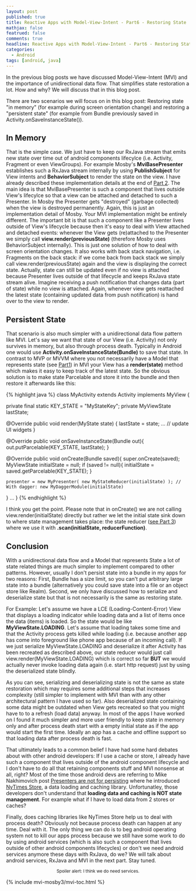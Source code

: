 ```yaml
---
layout: post
published: true
title: Reactive Apps with Model-View-Intent - Part6 - Restoring State
mathjax: false
featrued: false
comments: true
headline: Reactive Apps with Model-View-Intent - Part6 - Restoring State
categories:
  - Android
tags: [android, java]
---
```

In the previous blog posts we have discussed Model-View-Intent (MVI) and the importance of unidirectional data flow. That simplifies state restoration a lot. How and why? We will discuss that in this blog post.

There are two scenarios we will focus on in this blog post: Restoring state "in memory"
(for example during screen orientation change) and restoring a "persistent state"
(for example from Bundle previously saved in Activity.onSaveInstanceState()).


## In Memory
That is the simple case. We just have to keep our RxJava stream that emits new state over time out of
android components lifecylce (i.e. Activity, Fragment or even ViewGroups). For example Mosby's
**MviBasePresenter** establishes such a RxJava stream internally by using
**PublishSubject** for View intents and **BehaviorSubject** to render the state on the view.
I have already described these implementation details at the end of [Part 2](http://hannesdorfmann.com/android/mosby3-mvi-2).
The main idea is that MviBasePresenter is such a component that lives outside View's lifecylce so that a view can be attached and detached to such a Presenter.
In Mosby the Presenter gets "destroyed" (garbage collected) when the view is destroyed permanently.
Again, this is just an implementation detail of Mosby.
Your MVI implementation might be entirely different.
The important bit is that such a component like a Presenter lives outside of View's lifecycle because
then it's easy to deal with View attached and detached events:
whenever the View gets (re)attached to the Presenter we simply call **view.render(previousState)**
 (therefore Mosby uses BehaviorSubject internally).
This is just one solution of how to deal with screen orientation changes. It also works with back stack navigation,
i.e. Fragments on the back stack: if we come back from back stack we simply call view.render(previousState) again and the view is displaying the correct state.
Actually, state can still be updated even if no view is attached because Presenter lives outside of that lifecycle and keeps RxJava state stream alive. Imagine receiving a push notification that changes data (part of state) while no view is attached. Again, whenever view gets reattached the latest state (containing updated data from push notification) is hand over to the view to render.

## Persistent State
That scenario is also much simpler with a unidirectional data flow pattern like MVI.
Let's say we want that state of our View (i.e. Activity) not only survives in memory, but also through process death.
Typically in Android one would use **Activity.onSaveInstanceState(Bundle)** to save that state.
In contrast to MVP or MVVM where you not necessarily have a Model that represents state
(see [Part1](http://hannesdorfmann.com/android/mosby3-mvi-1)) in MVI your View has a **render(state)** method which makes it easy to keep track of the latest state.
So the obvious solution is to make state Parcelable and store it into the bundle and then restore it afterwards like this:


{% highlight java %}
class MyActivity extends Activity implements MyView {

  private final static KEY_STATE = "MyStateKey";
  private MyViewState lastState;

  @Override
  public void render(MyState state) {
    lastState = state;
    ... // update UI widgets
  }

  @Override
  public void onSaveInstanceState(Bundle out){
    out.putParcelable(KEY_STATE, lastState);
  }

  @Override
  public void onCreate(Bundle saved){
    super.onCreate(saved);
    MyViewState initialState = null;
    if (saved != null){
      initialState = saved.getParcelable(KEY_STATE);
    }

    presenter = new MyPresenter( new MyStateReducer(initialState) ); // With dagger: new MyDaggerModule(initialState)
  }
  ...
}
{% endhighlight %}

I think you get the point. Please note that in onCreate() we are not calling
view.render(initialState) directly but rather we let the initial state sink down to where state management takes place: the state reducer ([see Part 3](http://hannesdorfmann.com/android/mosby3-mvi-3)) where we use it with **.scan(initialState, reducerFunction)**.

## Conclusion
With a unidirectional data flow and a Model that represents State a lot of state related things are much simpler to implement compared to other patterns.
However, usually I don't persist state into a bundle in my apps for two reasons:
First, Bundle has a size limit, so you can't put arbitrary large state into a bundle (alternatively you could save state into a file or an object store like Realm).
Second, we only have discussed how to serialize and deserialize state but that is not necessarily is the same as restoring state.

For Example: Let's assume we have a LCE (Loading-Content-Error) View that displays a loading indicator while loading data and a list of items once the data (items) is loaded.
So the state would be like **MyViewState.LOADING**. Let's assume that loading takes some time and
that the Activity process gets killed while loading (i.e. because another app has come into foreground like phone app because of an incoming call). If we just serialize  MyViewState.LOADING and deserialize it after Activity has been
recreated as described above, our state reducer would just call view.render(MyViewState.LOADING) which is correct so far **BUT** we would actually never invoke loading data again
(i.e. start http request) just by using the deserialized state blindly.

As you can see, serializing and deserializing state is not the same as state restoration which
may requires some additional steps that increases complexity (still simpler to implement with MVI than with
any other architectural pattern I have used so far).
Also deserialized state containing some data might be outdated when View gets recreated so that you
might have to to a refresh (load data) anyway. In most of the apps I have worked on I found it
much simpler and more user friendly to keep state in memory only and after process death start with
a empty initial state as if the app would start the first time.
Ideally an app has a cache and offline support so that loading data after process death is fast.

That ultimately leads to a common belief I have had some hard debates about with other android developers: If I use a cache or store, I already have such a component that lives outside of the android component
lifecycle and I don't have to do all that retaining components stuff and MVI nonsense at all, right?
Most of the time those android devs are referring to Mike Nakhimovich post [Presenters are not for persisting](https://hackernoon.com/presenters-are-not-for-persisting-f537a2cc7962)
where he introduced [NyTimes Store](https://github.com/NYTimes/Store), a data loading and caching library. Unfortunatley, those developers don't understand that **loading data and caching is NOT state management**.
For example what if I have to load data from 2 stores or caches?

Finally, does caching libraries like NyTimes Store help us to deal with process death?
Obviously not because process death can happen at any time. Deal with it.
The only thing we can do is to beg android operating system not to kill our apps process because we still have some work to do by using android
services (which is also such a component that lives outside of other android components lifecycles)
or don't we need android services anymore these days with RxJava, do we?
We will talk about android services, RxJava and MVI in the next part. Stay tuned.

<small><center>Spoiler alert: I think we do need services.</center></small>

{% include mvi-mosby3/mvi-toc.html %}
